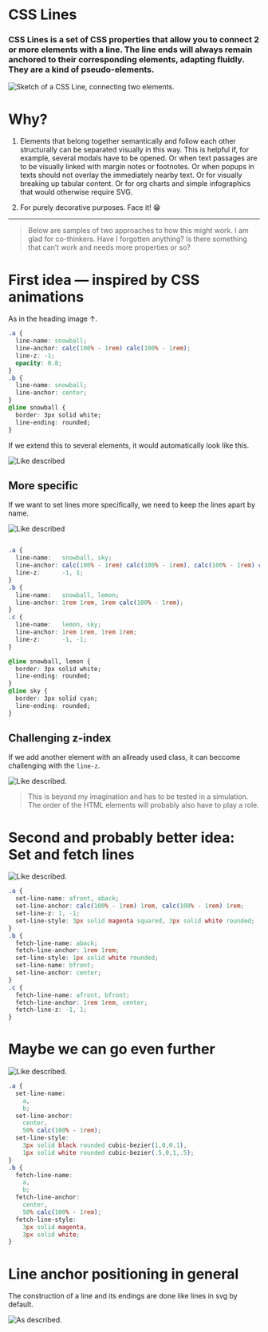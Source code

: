 # CSS Lines

### CSS Lines is a set of CSS properties that allow you to connect 2 or more elements with a line. The line ends will always remain anchored to their corresponding elements, adapting fluidly. They are a kind of pseudo-elements.

![Sketch of a CSS Line, connecting two elements.](img/v1-2-elements.png)

# Why?

1. Elements that belong together semantically and follow each other structurally can be separated visually in this way. This is helpful if, for example, several modals have to be opened. Or when text passages are to be visually linked with margin notes or footnotes. Or when popups in texts should not overlay the immediately nearby text. Or for visually breaking up tabular content. Or for org charts and simple infographics that would otherwise require SVG.

2. For purely decorative purposes. Face it! 😁

---

> Below are samples of two approaches to how this might work. I am glad for co-thinkers. Have I forgotten anything? Is there something that can’t work and needs more properties or so?

 
# First idea — inspired by CSS animations

As in the heading image ↑.

```css
.a {
  line-name: snowball;
  line-anchor: calc(100% - 1rem) calc(100% - 1rem);
  line-z: -1;
  opacity: 0.8;
}
.b {
  line-name: snowball;
  line-anchor: center;
}
@line snowball {
  border: 3px solid white;
  line-ending: rounded;
}
```
If we extend this to several elements, it would automatically look like this.

![Like described](img/v1-4-elements.png)

##  More specific

If we want to set lines more specifically, we need to keep the lines apart by name.

![Like described](img/v1-3-elements.png)


```css

.a {
  line-name:   snowball, sky;
  line-anchor: calc(100% - 1rem) calc(100% - 1rem), calc(100% - 1rem) calc(100% - 1rem);
  line-z:      -1, 1;
}
.b {
  line-name:   snowball, lemon;
  line-anchor: 1rem 1rem, 1rem calc(100% - 1rem);
}
.c {
  line-name:   lemon, sky;
  line-anchor: 1rem 1rem, 1rem 1rem;
  line-z:      -1, -1;
}

@line snowball, lemon {
  border: 3px solid white;
  line-ending: rounded;
}
@line sky {
  border: 3px solid cyan;
  line-ending: rounded;
}
```

## Challenging z-index
If we add another element with an allready used class, it can beccome challenging with the `line-z`. 

![Like described.](img/v1-4-elements-messy.png)
> This is beyond my imagination and has to be tested in a simulation. The order of the HTML elements will probably also have to play a role.



# Second and probably better idea: Set and fetch lines

![Like described.](img/v2-3-elements.png)

```css
.a {
  set-line-name: afront, aback;
  set-line-anchor: calc(100% - 1rem) 1rem, calc(100% - 1rem) 1rem;
  set-line-z: 1, -1;
  set-line-style: 3px solid magenta squared, 3px solid white rounded;
}
.b {
  fetch-line-name: aback;
  fetch-line-anchor: 1rem 1rem;
  set-line-style: 1px solid white rounded;
  set-line-name: bfront;
  set-line-anchor: center;
}
.c {
  fetch-line-name: afront, bfront;
  fetch-line-anchor: 1rem 1rem, center;
  fetch-line-z: -1, 1;
}
```

# Maybe we can go even further

![Like described.](img/v2-bezier.png)

```css
.a {
  set-line-name: 
    a, 
    b;
  set-line-anchor: 
    center, 
    50% calc(100% - 1rem);
  set-line-style: 
    3px solid black rounded cubic-bezier(1,0,0,1), 
    1px solid white rounded cubic-bezier(.5,0,1,.5);
}
.b {
  fetch-line-name: 
    a, 
    b;
  fetch-line-anchor: 
    center, 
    50% calc(100% - 1rem);
  fetch-line-style: 
    3px solid magenta, 
    3px solid white;
}
```

# Line anchor positioning in general

The construction of a line and its endings are done like lines in svg by default.

![As described.](img/line-anchor2.png)